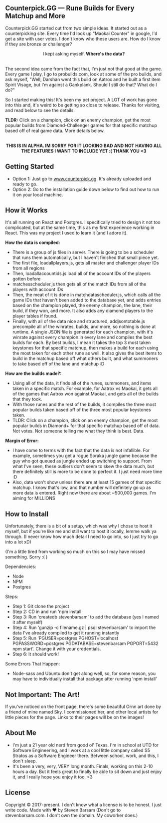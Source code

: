 ## Counterpick.GG — Rune Builds for Every Matchup and More

Counterpick.GG started out from two simple ideas. It started out as a counterpicking site. Every time I'd look up "Maokai Counter" in google, I'd get a site with user votes. I don't know who these users are. How do I know if they are bronze or challenger?

<div align="center">I kept asking myself. <b>Where's the data?</b></div>
<br/>

The second idea came from the fact that, I'm just not that good at the game. Every game I play, I go to probuilds.com, look at some of the pro builds, and ask myself, "Well, Darshan went this build on Aatrox and he built a first item Spirit Visage, but I'm against a Gankplank. Should I still do that? What do I do?"

So I started making this! It's been my pet project. A LOT of work has gone into this and, it's weird to be getting so close to release. Thanks for visiting, and read below to see the details.


<b>TLDR:</b> Click on a champion, click on an enemy champion, get the most popular builds from Diamond-Challenger games for that specific matchup based off of real game data. More details below.

<br/>
<div align="center"><b>THIS IS IN ALPHA. IM SORRY FOR IT LOOKING BAD AND NOT HAVING ALL THE FEATURES I WANT TO INCLUDE YET :( THANK YOU <3</b></div>

## Getting Started

  * Option 1: Just go to www.counterpick.gg. It's already uploaded and ready to go.
  * Option 2: Go to the installation guide down below to find out how to run it on your local machine.

## How it Works

It's all running on React and Postgres. I specifically tried to design it not too complicated, but at the same time, this as my first experience working in React. This was my project I used to learn it (and I adore it).

<b>How the data is compiled:</b>
* There is a group of js files in server. There is going to be a scheduler that runs them automatically, but I haven't finished that small piece yet.
* The first file, loadallplayers.js, gets all master and challenger player IDs from all regions
* Then, loadallaccountids.js load all of the account IDs of the players gotten before
* matchesscheduler.js then gets all of the match IDs from all of the players with account IDs
* Then, the meat of it is done in matchdatascheduler.js, which calls all the game IDs that haven't been added to the database yet, and adds entries based on the champion played, the enemy champion, the lane, their build, if they won, and more. It also adds any diamond players to the player tables if found.
* Finally, with all of the data nice and structured, addjsontotable.js precompile all of the winrates, builds, and more, so nothing is done at runtime. A single JSON file is generated for each champion, with it's winrate against every champion in every lane and compiles the best builds for each. By best builds, I mean it takes the top 3 most taken keystones for that specific matchup, then makes a build for each using the most taken for each other rune as well. It also gives the best items to build in the matchup based off what others built, and what summoners to take based off of the lane and matchup :D

<b>How are the builds made?:</b>
* Using all of the data, it finds all of the runes, summoners, and items taken in a specific match. For example, for Aatrox vs Maokai, it gets all of the games that Aatrox won against Maokai, and gets all of the builds that they took.
* With those runes and the rest of the builds, it compiles the three most popular builds taken based off of the three most popular keystones taken.
* TLDR: Click on a champion, click on an enemy champion, get the most popular builds in Diamond+ for that specific matchup based off of data. Not votes. Not someone telling me what they think is best. Data.

<b>Margin of Error:</b>
* I have come to terms with the fact that the data is not infallible. For example, sometimes you get a rogue Soraka jungle game because the guy who got queued as jungle ended up switching to support. From what I've seen, these outliers don't seem to skew the data much, but there definitely still is more to be done to perfect it. I just need more time :D
* Also, data won't show unless there are at least 15 games of that specific matchup. I know that's low, and that number will definitely go up as more data is entered. Right now there are about ~500,000 games. I'm aiming for MILLIONS

## How to Install

Unfortunately, there is a bit of a setup, which was why I chose to host it myself, but if you're like me and still want to host it locally, lemme walk ya through. (I never know how much detail I need to go into, so I just try to go into a lot xD)

(I'm a little tired from working so much on this so I may have missed something. Sorry :( )


Dependencies:
* Node
* NPM
* Postgres


Steps:
* Step 1: Git clone the project
* Step 2: CD in and run 'npm install'
* Step 3: Run 'createdb stevenbarsam' to add the database (yes I named it after myself)
* Step 4: Run 'gunzip -c filename.gz | psql stevenbarsam' to import the data I've already compiled to get it running instantly
* Step 5: Run 'PGUSER=postgres   PGHOST=localhost   PGPASSWORD=postgres   PGDATABASE=stevenbarsam   PGPORT=5432   npm start'. Change it with your credentials.
* Step 6: It should work!

Some Errors That Happen:
* Node-sass and Ubuntu don't get along well, so, for some reason, you may have to individually install that package after running 'npm install'


## Not Important: The Art!

If you've noticed on the front page, there's some beautiful Ornn art done by a friend of mine named Sky. I commissioned her, and other local artists for little pieces for the page. Links to their pages will be on the images!

## About Me

  * I'm just a 21 year old nerd from good ol' Texas. I'm in school at UTD for Software Engineering, and I work at a cool little company called S5 Stratos as a Software Engineer there. Between school, work, and this, I don't sleep.
  * It's been a very, very, VERY long month. Finals, working on this 2-10 hours a day. But it feels great to finally be able to sit down and just enjoy it, and I really hope you enjoy it too. <3

## License

Copyright © 2017-present. I don't know what a license is to be honest. I just write code.
Made with ♥ by Steven Barsam (Don't go to stevenbarsam.com. I don't own the domain. My coworker does.)


